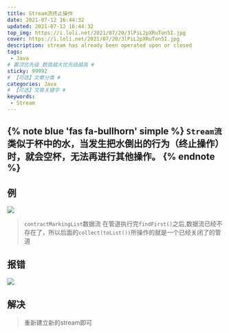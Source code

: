 ```yaml
---
title: Stream流终止操作
date: 2021-07-12 16:44:32
updated: 2021-07-12 16:44:32
top_img: https://i.loli.net/2021/07/20/3lPiL2pXRuTon5I.jpg
cover: https://i.loli.net/2021/07/20/3lPiL2pXRuTon5I.jpg
description: stream has already been operated upon or closed
tags: 
 - Java 
# 置顶优先级 数值越大优先级越高 #
sticky: 99992
# 【可选】文章分类 #
categories: Java
# 【可选】文章关键字 #
keywords: 
 - Stream
---
```


{% note blue 'fas fa-bullhorn' simple %}
`Stream流` 类似于杯中的水，当发生把水倒出的行为（终止操作）时，就会空杯，无法再进行其他操作。
{% endnote %}
---
## 例

![](https://i.loli.net/2021/07/12/9Ay56emBOhNop28.png)
> `contractMarkingList`数据流 在管道执行完`findFirst()`之后,数据流已经不存在了，所以后面的`collect(toList())`所操作的就是一个已经关闭了的管道

## 报错
![](https://i.loli.net/2021/07/12/z13QbyVEF8vHMZj.png)

## 解决
> 重新建立新的stream即可
